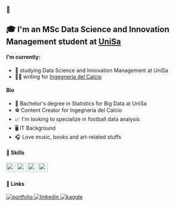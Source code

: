 ### 👋

## 🎓 I'm an MSc Data Science and Innovation Management student at [UniSa](https://corsi.unisa.it/data-science-e-gestione-dell-innovazione/presentazione)


#### I'm currently:
  - 📔 studying Data Science and Innovation Management at UniSa
  - ✍🏼 writing for [Ingegneria del Calcio](https://ingegneriadelcalcio.com/)

#### Bio
  - 🌱 Bachelor's degree in Statistics for Big Data at UniSa
  - ⚽️ Content Creator for Ingegneria del Calcio
  - 📈 I'm looking to specialize in football data analysis
  - 🖥 IT Background
  - 🎧 Love music, books and art-related stuffs
  
#### 🧰 Skills

<code><img height="25" src="https://img.icons8.com/external-becris-flat-becris/64/000000/external-r-data-science-becris-flat-becris.png"></code>
<code><img height="25" src="https://img.icons8.com/color/64/000000/python--v1.png"></code>
<code><img height="25" src="https://img.icons8.com/fluency/64/000000/database.png"></code>
<code><img height="25" src="https://img.icons8.com/color/64/000000/visual-studio-code-2019.png"></code>

#### 🔗 Links
<div align="left">
<a href="https://www.linkedin.com/in/lorenzotarcinale/" target="_blank">
<img src=https://shields.io/badge/portfolio-grey?style=for-the-badge alt=portfolio style="margin-bottom: 5px;" />
</a>
<a href="https://www.linkedin.com/in/lorenzotarcinale/" target="_blank">
<img src=https://img.shields.io/badge/linkedin-%231E77B5.svg?&style=for-the-badge&logo=linkedin&logoColor=white alt=linkedin style="margin-bottom: 5px;" />
</a>
<a href="https://www.kaggle.com/lorenzotarcinale" target="_blank">
<img src=https://img.shields.io/badge/kaggle-%2344BAE8.svg?&style=for-the-badge&logo=kaggle&logoColor=white alt=kaggle style="margin-bottom: 5px;" />
</a> 
</div>  


<!---
lorenzotrcnl/lorenzotrcnl is a ✨ special ✨ repository because its `README.md` (this file) appears on your GitHub profile.
You can click the Preview link to take a look at your changes.
--->
